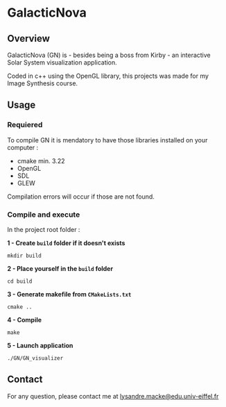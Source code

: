 # GalacticNova

## Overview
GalacticNova (GN) is - besides being a boss from Kirby - an interactive Solar System visualization application. 

Coded in c++ using the OpenGL library, this projects was made for my Image Synthesis course. 

## Usage

### Requiered

To compile GN it is mendatory to have those libraries installed on your computer :

- cmake min. 3.22
- OpenGL
- SDL
- GLEW

Compilation errors will occur if those are not found. 

### Compile and execute

In the project root folder :

**1 - Create ``build`` folder if it doesn't exists**
```
mkdir build
```
**2 - Place yourself in the ``build`` folder**
```
cd build
```
**3 - Generate makefile from ``CMakeLists.txt``**
```
cmake ..
```
**4 - Compile**
```
make
```
**5 - Launch application**
```
./GN/GN_visualizer
```

## Contact

For any question, please contact me at lysandre.macke@edu.univ-eiffel.fr


